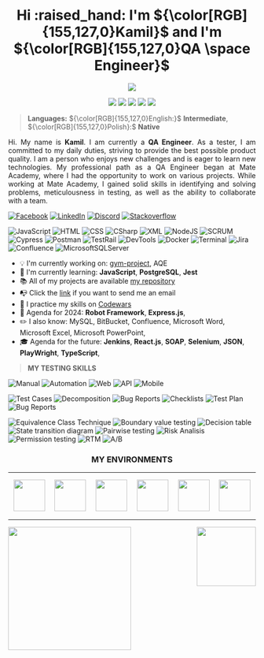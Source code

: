 <h1 align="center">Hi :raised_hand: I'm ${\color[RGB]{155,127,0}Kamil}$ and I'm ${\color[RGB]{155,127,0}QA \space Engineer}$</h1>

<p align="center"><img align="center" src="https://cdni.iconscout.com/illustration/premium/thumb/man-coder-programming-on-computer-7771249-6200255.png"></img></p>

<p align="center">
	<img src="https://komarev.com/ghpvc/?username=LosKamilos91&color=ff69b4&style=for-the-badge"/>
	<img src="https://img.shields.io/github/followers/LosKamilos91?style=for-the-badge"/>
	<img src="https://img.shields.io/github/stars/LosKamilos91?color=%23FECC00&style=for-the-badge"/>
	<img src="https://img.shields.io/badge/Programming%20level-Junior-green?style=for-the-badge"/>
	<img src="https://img.shields.io/badge/QA Engineer%20-Junior-orange?style=for-the-badge"/>
</p>

> **Languages:**
> ${\color[RGB]{155,127,0}English:}$ **Intermediate**, ${\color[RGB]{155,127,0}Polish}:$ **Native**

<p align="justify">Hi. My name is <b>Kamil</b>. I am currently a <b>QA Engineer</b>. As a tester, I am committed to my daily duties, striving to provide the best possible product quality. I am a person who enjoys new challenges and is eager to learn new technologies. My professional path as a QA Engineer began at Mate Academy, where I had the opportunity to work on various projects. While working at Mate Academy, I gained solid skills in identifying and solving problems, meticulousness in testing, as well as the ability to collaborate with a team.
</p>

<a href="https://www.facebook.com/kamil.orzechowski.39"><img src="https://img.shields.io/badge/Facebook-%231877F2.svg?style=flat-square&logo=Facebook&logoColor=white" title="Facebook"/></a>
<a href="https://www.linkedin.com/in/kamil-orzechowski-0b76121ab"><img src="https://img.shields.io/badge/linkedin-%230077B5.svg?style=flat-square&logo=linkedin&logoColor=white" title="LinkedIn"/></a>
<a href="https://discord.com/channels/LosKamilos#8157"><img src="https://img.shields.io/badge/Discord-%237289DA.svg?style=flat-square&logo=discord&logoColor=white" title="Discord"/></a>
<a href="https://stackoverflow.com/users/20157506/nino-91"><img src="https://img.shields.io/badge/Stackoverflow-FE7A16.svg?style=flat-square&logo=stack-overflow&logoColor=white" title="Stackoverflow"/></a>

![JavaScript](https://img.shields.io/badge/javascript-F7DF1E?style=for-the-badge&logo=javascript&logoColor=white)
![HTML](https://img.shields.io/badge/HTML5-E34F26?style=for-the-badge&logo=html5&logoColor=white)
![CSS](https://img.shields.io/badge/CSS3-1572B6?style=for-the-badge&logo=css3&logoColor=white)
![CSharp](https://img.shields.io/badge/CSharp-512BD4?style=for-the-badge&logo=csharp&logoColor=white)
![XML](https://img.shields.io/badge/-XML-CD5C5C?style=for-the-badge)
![NodeJS](https://img.shields.io/badge/node.js-6DA55F?style=for-the-badge&logo=node.js&logoColor=white)
![SCRUM](https://img.shields.io/badge/-SCRUM-b59647?style=for-the-badge)
![Cypress](https://img.shields.io/badge/-cypress-%23E5E5E5?style=for-the-badge&logo=cypress&logoColor=058a5e)
![Postman](https://img.shields.io/badge/Postman-FF6C37?style=for-the-badge&logo=postman&logoColor=white)
![TestRail](https://img.shields.io/badge/TestRail-65C179?style=for-the-badge&logo=testrail&logoColor=white)
![DevTools](https://img.shields.io/badge/-DevTools-BC8F8F?style=for-the-badge)
![Docker](https://img.shields.io/badge/Docker-%230db7ed.svg?style=for-the-badge&logo=docker&logoColor=white)
![Terminal](https://img.shields.io/badge/Terminal-%234D4D4D.svg?style=for-the-badge&logo=windows-terminal&logoColor=white)
![Jira](https://img.shields.io/badge/Jira-0052CC?style=for-the-badge&logo=jira&logoColor=white)
![Confluence](https://img.shields.io/badge/Confluence-0052CC?style=for-the-badge&logo=confluence&logoColor=white)
![MicrosoftSQLServer](https://img.shields.io/badge/Microsoft%20SQL%20Server-CC2927?style=for-the-badge&logo=microsoft%20sql%20server&logoColor=white)

- :bulb: I'm currently working on: [gym-project](https://github.com/LosKamilos91/gym-project), AQE
- :seedling: I'm currently learning: **JavaScript**, **PostgreSQL**, **Jest**
- :books: All of my projects are available [my repository](https://github.com/LosKamilos91?tab=repositories)
- :mailbox_with_no_mail: Click the <a href="mailto:k.orzechowski.dev@gmail.com?">link</a> if you want to send me an email
- :dart: I practice my skills on [Codewars](https://www.codewars.com/users/Los.Kamilos)
- :pushpin: Agenda for 2024: **Robot Framework**, **Express.js**,
- :pencil2: I also know: MySQL, BitBucket, Confluence, Microsoft Word, Microsoft Excel, Microsoft PowerPoint,
- :mortar_board: Agenda for the future:  **Jenkins**,  **React.js**, **SOAP**, **Selenium**, **JSON**, **PlayWright**, **TypeScript**, 

> **MY TESTING SKILLS**

![Manual](https://img.shields.io/badge/-Manual-9e285d?style=for-the-badge "Manual Testing")
![Automation](https://img.shields.io/badge/-Automation-9e285d?style=for-the-badge "Automation Testing")
![Web](https://img.shields.io/badge/-Web-9e285d?style=for-the-badge "Web Testing")
![API](https://img.shields.io/badge/-API-9e285d?style=for-the-badge "API Testing")
![Mobile](https://img.shields.io/badge/-Mobile-9e285d?style=for-the-badge "Mobile Testing")

![Test Cases](https://img.shields.io/badge/-Test%20Case-6A5ACD?style=for-the-badge)
![Decomposition](https://img.shields.io/badge/-Decomposition-6A5ACD?style=for-the-badge)
![Bug Reports](https://img.shields.io/badge/-Bug%20Reports-6A5ACD?style=for-the-badge)
![Checklists](https://img.shields.io/badge/-Checklists-6A5ACD?style=for-the-badge)
![Test Plan](https://img.shields.io/badge/-Test%20Plan-6A5ACD?style=for-the-badge)
![Bug Reports](https://img.shields.io/badge/-Test%20Result%20Reports-6A5ACD?style=for-the-badge)

![Equivalence Class Technique](https://img.shields.io/badge/-Equivalence%20class%20technique-696969?style=for-the-badge)
![Boundary value testing](https://img.shields.io/badge/-Boundary%20value%20testing-696969?style=for-the-badge)
![Decision table](https://img.shields.io/badge/-Decision%20table-696969?style=for-the-badge)
![State transition diagram](https://img.shields.io/badge/-State%20transition%20diagram-696969?style=for-the-badge)
![Pairwise testing](https://img.shields.io/badge/-Pairwise%20testing-696969?style=for-the-badge)
![Risk Analisis](https://img.shields.io/badge/-Risk%20Analisis-696969?style=for-the-badge)
![Permission testing](https://img.shields.io/badge/-Permission%20testing-696969?style=for-the-badge)
![RTM](https://img.shields.io/badge/-RTM-696969?style=for-the-badge)
![A/B](https://img.shields.io/badge/-A/B-696969?style=for-the-badge)

<h3 align="center">MY ENVIRONMENTS</h3>

---

<p align="center">
	&nbsp <img src="https://user-images.githubusercontent.com/25181517/192108372-f71d70ac-7ae6-4c0d-8395-51d8870c2ef0.png" width="64px"/> &nbsp
	&nbsp <img src="https://user-images.githubusercontent.com/25181517/192108891-d86b6220-e232-423a-bf5f-90903e6887c3.png" width="64px"/> &nbsp
	&nbsp <img src="https://upload.wikimedia.org/wikipedia/commons/f/f5/Notepad_plus_plus.png" width="64px"/> &nbsp
	&nbsp <img src="https://user-images.githubusercontent.com/25181517/186884150-05e9ff6d-340e-4802-9533-2c3f02363ee3.png" width="64px"/> &nbsp
	&nbsp <img src="https://upload.wikimedia.org/wikipedia/commons/8/87/Google_Chrome_icon_%282011%29.png" width="64px"/> &nbsp
	&nbsp <img src="https://user-images.githubusercontent.com/25181517/117269608-b7dcfb80-ae58-11eb-8e66-6cc8753553f0.png" width="64px"/> &nbsp
</p>

---

<p>
  		<img height=250 align="center" src="https://github-readme-stats.vercel.app/api?username=LosKamilos91&show_icons=true&show=prs_merged,prs_merged_percentage&theme=graywhite&hide_border=true&border_radius=0" />
 		<img height=120 align="right" src="https://github-readme-stats.vercel.app/api/top-langs?username=LosKamilos91&layout=compact&langs_count=8&theme=graywhite&hide_border=true&border_radius=0" />
</p>

<!-- 

![Visual Studio](https://img.shields.io/badge/Visual%20Studio-5C2D91.svg?style=for-the-badge&logo=visual-studio&logoColor=white)
![Bitbucket](https://img.shields.io/badge/bitbucket-%230047B3.svg?style=for-the-badge&logo=bitbucket&logoColor=white)

## HOBBY
<p align="center">
	<img width="64" src="https://cdn-icons-png.flaticon.com/512/502/502142.png">&nbsp
	<img width="64" src="https://cdn-icons-png.flaticon.com/512/3379/3379077.png">&nbsp
	<img width="64" src="https://cdn-icons-png.flaticon.com/512/2964/2964514.png">&nbsp
	<img width="64" src="https://cdn-icons-png.flaticon.com/512/1005/1005142.png">&nbsp
</p>

## USEFUL
> [!tip]  
> Highlights information that users should take into account, even when skimming.

> [!note]  
> Highlights information that users should take into account, even when skimming.

> [!important]  
> Crucial information necessary for users to succeed.

> [!warning]  
> Critical content demanding immediate user attention due to potential risks.

-->
